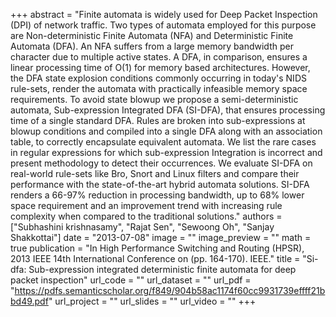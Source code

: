 +++
abstract = "Finite automata is widely used for Deep Packet Inspection (DPI) of network traffic. Two types of automata employed for this purpose are Non-deterministic Finite Automata (NFA) and Deterministic Finite Automata (DFA). An NFA suffers from a large memory bandwidth per character due to multiple active states. A DFA, in comparison, ensures a linear processing time of O(1) for memory based architectures. However, the DFA state explosion conditions commonly occurring in today's NIDS rule-sets, render the automata with practically infeasible memory space requirements. To avoid state blowup we propose a semi-deterministic automata, Sub-expression Integrated DFA (SI-DFA), that ensures processing time of a single standard DFA. Rules are broken into sub-expressions at blowup conditions and compiled into a single DFA along with an association table, to correctly encapsulate equivalent automata. We list the rare cases in regular expressions for which sub-expression Integration is incorrect and present methodology to detect their occurrences. We evaluate SI-DFA on real-world rule-sets like Bro, Snort and Linux filters and compare their performance with the state-of-the-art hybrid automata solutions. SI-DFA renders a 66-97% reduction in processing bandwidth, up to 68% lower space requirement and an improvement trend with increasing rule complexity when compared to the traditional solutions."
authors = ["Subhashini krishnasamy", "Rajat Sen", "Sewoong Oh", "Sanjay Shakkottai"]
date = "2013-07-08"
image = ""
image_preview = ""
math = true
publication = "In High Performance Switching and Routing (HPSR), 2013 IEEE 14th International Conference on (pp. 164-170). IEEE."
title = "Si-dfa: Sub-expression integrated deterministic finite automata for deep packet inspection"
url_code = ""
url_dataset = ""
url_pdf = "https://pdfs.semanticscholar.org/f849/904b58ac1174f60cc9931739effff21bbd49.pdf"
url_project = ""
url_slides = ""
url_video = ""
+++

